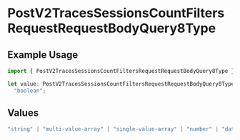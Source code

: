# PostV2TracesSessionsCountFiltersRequestRequestBodyQuery8Type

## Example Usage

```typescript
import { PostV2TracesSessionsCountFiltersRequestRequestBodyQuery8Type } from "@orq-ai/node/models/operations";

let value: PostV2TracesSessionsCountFiltersRequestRequestBodyQuery8Type =
  "boolean";
```

## Values

```typescript
"string" | "multi-value-array" | "single-value-array" | "number" | "date" | "object" | "boolean" | "evaluator"
```